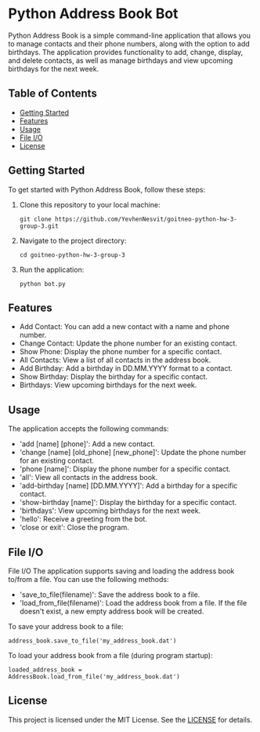 # Python Address Book Bot

Python Address Book is a simple command-line application that allows you to manage contacts and their phone numbers, along with the option to add birthdays. The application provides functionality to add, change, display, and delete contacts, as well as manage birthdays and view upcoming birthdays for the next week.

## Table of Contents

- [Getting Started](#getting-started)
- [Features](#features)
- [Usage](#usage)
- [File I/O](#file-io)
- [License](#license)

## Getting Started

To get started with Python Address Book, follow these steps:

1. Clone this repository to your local machine:

   ```shell
   git clone https://github.com/YevhenNesvit/goitneo-python-hw-3-group-3.git

2. Navigate to the project directory:
   
   ```
   cd goitneo-python-hw-3-group-3

3. Run the application:

   ```
   python bot.py

## Features
- Add Contact: You can add a new contact with a name and phone number.
- Change Contact: Update the phone number for an existing contact.
- Show Phone: Display the phone number for a specific contact.
- All Contacts: View a list of all contacts in the address book.
- Add Birthday: Add a birthday in DD.MM.YYYY format to a contact.
- Show Birthday: Display the birthday for a specific contact.
- Birthdays: View upcoming birthdays for the next week.

## Usage
The application accepts the following commands:

- 'add [name] [phone]': Add a new contact.
- 'change [name] [old_phone] [new_phone]': Update the phone number for an existing contact.
- 'phone [name]': Display the phone number for a specific contact.
- 'all': View all contacts in the address book.
- 'add-birthday [name] [DD.MM.YYYY]': Add a birthday for a specific contact.
- 'show-birthday [name]': Display the birthday for a specific contact.
- 'birthdays': View upcoming birthdays for the next week.
- 'hello': Receive a greeting from the bot.
- 'close or exit': Close the program.

## File I/O

File I/O
The application supports saving and loading the address book to/from a file. You can use the following methods:

- 'save_to_file(filename)': Save the address book to a file.
- 'load_from_file(filename)': Load the address book from a file. If the file doesn't exist, a new empty address book will be created.

To save your address book to a file:

   ```
   address_book.save_to_file('my_address_book.dat')
   ```

To load your address book from a file (during program startup):

   ```
   loaded_address_book = AddressBook.load_from_file('my_address_book.dat')
   ```

## License
This project is licensed under the MIT License. See the [LICENSE](#https://opensource.org/license/mit/) for details.